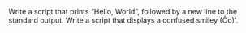Write a script that prints “Hello, World”, followed by a new line to the standard output.
Write a script that displays a confused smiley (Ôo)'.
